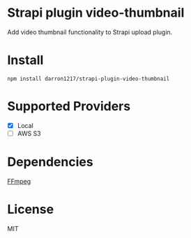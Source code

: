 # Strapi plugin video-thumbnail

Add video thumbnail functionality to Strapi upload plugin.

# Install
```
npm install darron1217/strapi-plugin-video-thumbnail
```

# Supported Providers
- [x] Local
- [ ] AWS S3

# Dependencies
[FFmpeg](https://ffmpeg.org/)

# License
MIT
